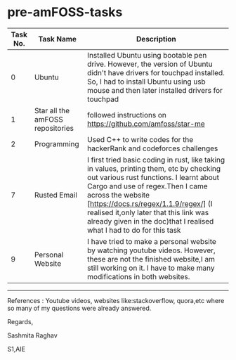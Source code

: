 # pre-amFOSS-tasks
Task No. | Task Name | Description
--- | --- | ---
0| Ubuntu  | Installed Ubuntu using bootable pen drive. However, the version of Ubuntu didn't have drivers for touchpad installed. So, I had to install Ubuntu using usb mouse and then later installed drivers for touchpad
1 | Star all the amFOSS repositories  | followed instructions on https://github.com/amfoss/star-me
2| Programming | Used C++ to write codes for the hackerRank and codeforces challenges
7 | Rusted Email | I first tried basic coding in rust, like taking in values, printing them, etc by checking out various rust functions. I learnt about Cargo and use of regex.Then I came across the website [https://docs.rs/regex/1.1.9/regex/] (I realised it,only later that this link was already given in the doc)that I realised what I had to do for this task
9| Personal Website |  I have tried to make a personal website by watching youtube videos. However, these are not the finished website,I am still working on it. I have to make many modifications in both websites.

---

References : Youtube videos, websites like:stackoverflow, quora,etc where so many of my questions were already answered.



Regards,

Sashmita Raghav

S1,AIE



